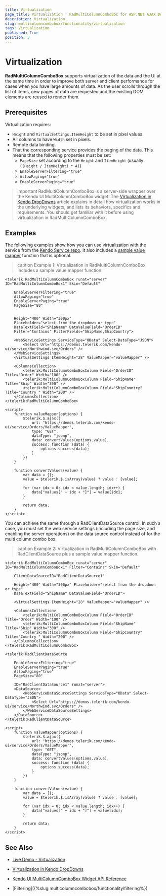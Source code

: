 ```yaml
---
title: Virtualization
page_title: Virtualization | RadMultiColumnComboBox for ASP.NET AJAX Documentation
description: Virtualization
slug: multicolumncombobox/functionality/virtualization
tags: Virtualization
published: True
position: 5
---
```


# Virtualization

**RadMultiColumnComboBox** supports virtualization of the data and the UI at the same time in order to improve both server and client performance for cases when you have large amounts of data. As the user scrolls through the list of items, new pages of data are requested and the existing DOM elements are reused to render them.

## Prerequisites

Virtualization requires:

* `Height` and `VirtualSettings.ItemHeight` to be set in pixel values.
* All columns to have `Width` set in pixels.
* Remote data binding.
* That the corresponding service provides the paging of the data. This means that the following properties must be set:
    * `PageSize` set according to the `Height` and `ItemHeight` (usually `((Height / ItemHeight) * 4)`)
    * `EnableServerFiltering="true"`
    * `AllowPaging="true"`
    * `EnableServerPaging="true"`

>important RadMultiColumnComboBox is a server-side wrapper over the Kendo UI MultiColumnComboBox widget. The [Virtualization in Kendo DropDowns](https://docs.telerik.com/kendo-ui/controls/editors/combobox/virtualization) article explains in detail how virtualization works in the underlying widgets, and lists its behaviors, specifics and requirements. You should get familiar with it before using virtualization in RadMultiColumnComboBox.

## Examples

The following examples show how you can use virtualization with the service from the [Kendo Service repo](https://github.com/telerik/kendo-ui-demos-service). It also includes a [sample value mapper](https://github.com/telerik/kendo-ui-demos-service/blob/master/demos-and-odata-v3/KendoCRUDService/Controllers/OrdersController.cs) function that is optional.

>caption Example 1: Virtualization in RadMultiColumnComboBox. Includes a sample value mapper function

````ASP.NET
<telerik:RadMultiColumnComboBox runat="server" ID="RadMultiColumnComboBox1" Skin="Default"

    EnableServerFiltering="true"
    AllowPaging="true"
    EnableServerPaging="true"
    PageSize="80"
    
    
    Height="400" Width="300px"
    Placeholder="select from the dropdown or type"
    DataTextField="ShipName" DataValueField="OrderID"
    Filter="Contains" FilterFields="ShipName,ShipCountry">
    
    <WebServiceSettings ServiceType="OData" Select-DataType="JSON">
        <Select Url="https://demos.telerik.com/kendo-ui/service/Northwind.svc/Orders" />
    </WebServiceSettings>
    <VirtualSettings ItemHeight="28" ValueMapper="valueMapper" />
    
    <ColumnsCollection>
        <telerik:MultiColumnComboBoxColumn Field="OrderID" Title="Order" Width="100" />
        <telerik:MultiColumnComboBoxColumn Field="ShipName" Title="Ship" Width="300" />
        <telerik:MultiColumnComboBoxColumn Field="ShipCountry" Title="Country " Width="200" />
    </ColumnsCollection>
</telerik:RadMultiColumnComboBox>

<script>
    function valueMapper(options) {
        $telerik.$.ajax({
            url: "https://demos.telerik.com/kendo-ui/service/Orders/ValueMapper",
            type: "GET",
            dataType: "jsonp",
            data: convertValues(options.value),
            success: function (data) {
                options.success(data);
            }
        })
    }
     
    function convertValues(value) {
        var data = {};
        value = $telerik.$.isArray(value) ? value : [value];
     
        for (var idx = 0; idx < value.length; idx++) {
            data["values[" + idx + "]"] = value[idx];
        }
     
        return data;
    }
</script>
````

You can achieve the same through a RadClientDataSource control. In such a case, you must set the web service settings (including the page size, and enabling the server operations) on the data source control instead of for the multi column combo box.

>caption Example 2: Virtualization in RadMultiColumnComboBox with RadClientDataSource plus a sample value mapper function.

````ASP.NET
<telerik:RadMultiColumnComboBox runat="server" ID="RadMultiColumnComboBox1" Filter="Contains" Skin="Default"

    ClientDataSourceID="RadClientDataSource1"
    
    Height="400" Width="300px" Placeholder="select from the dropdown or type"
    DataTextField="ShipName" DataValueField="OrderID">
    
    <VirtualSettings ItemHeight="28" ValueMapper="valueMapper" />
    
    <ColumnsCollection>
        <telerik:MultiColumnComboBoxColumn Field="OrderID" Title="Order" Width="100" />
        <telerik:MultiColumnComboBoxColumn Field="ShipName" Title="Ship" Width="300" />
        <telerik:MultiColumnComboBoxColumn Field="ShipCountry" Title="Country " Width="200" />
    </ColumnsCollection>
</telerik:RadMultiColumnComboBox>

<telerik:RadClientDataSource 

    EnableServerFiltering="true"
    EnableServerPaging="true"
    AllowPaging="true"
    PageSize="80"
    
    ID="RadClientDataSource1" runat="server">
    <DataSource>
        <WebServiceDataSourceSettings ServiceType="OData" Select-DataType="JSON">
            <Select Url="https://demos.telerik.com/kendo-ui/service/Northwind.svc/Orders" />
        </WebServiceDataSourceSettings>
    </DataSource>
</telerik:RadClientDataSource>

<script>
    function valueMapper(options) {
        $telerik.$.ajax({
            url: "https://demos.telerik.com/kendo-ui/service/Orders/ValueMapper",
            type: "GET",
            dataType: "jsonp",
            data: convertValues(options.value),
            success: function (data) {
                options.success(data);
            }
        })
    }
     
    function convertValues(value) {
        var data = {};
        value = $telerik.$.isArray(value) ? value : [value];
     
        for (var idx = 0; idx < value.length; idx++) {
            data["values[" + idx + "]"] = value[idx];
        }
     
        return data;
    }
</script>
````


## See Also

* [Live Demo - Virtualization](https://demos.telerik.com/aspnet-ajax/multicolumncombobox/virtualization/defaultcs.aspx)

* [Virtualization in Kendo DropDowns](https://docs.telerik.com/kendo-ui/controls/editors/combobox/virtualization)

* [Kendo UI MultiColumnComboBox Widget API Reference](https://docs.telerik.com/kendo-ui/api/javascript/ui/multicolumncombobox)

* [Filtering]({%slug multicolumncombobox/functionality/filtering%})

